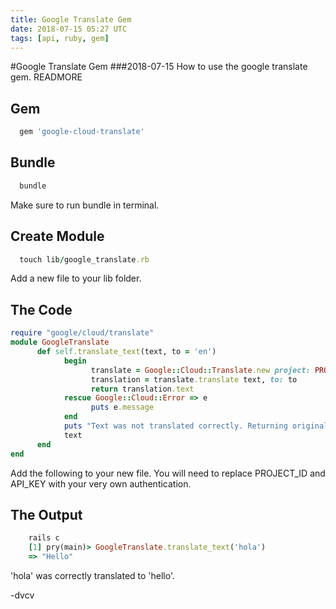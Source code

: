 ```yaml
---
title: Google Translate Gem
date: 2018-07-15 05:27 UTC
tags: [api, ruby, gem]
---
```

#Google Translate Gem
###2018-07-15
How to use the google translate gem.
READMORE
## Gem

```ruby
  gem 'google-cloud-translate'
```


## Bundle

```ruby
  bundle
```

Make sure to run bundle in terminal.

## Create Module

```ruby
  touch lib/google_translate.rb
```

Add a new file to your lib folder.

## The Code

```ruby
require "google/cloud/translate"
module GoogleTranslate
      def self.translate_text(text, to = 'en')
            begin
                  translate = Google::Cloud::Translate.new project: PROJECT_ID, key: API_KEY
                  translation = translate.translate text, to: to
                  return translation.text
            rescue Google::Cloud::Error => e
                  puts e.message
            end
            puts "Text was not translated correctly. Returning original text"
            text
      end
end
```

Add the following to your new file. You will need to replace PROJECT\_ID and API\_KEY with your very own authentication.

## The Output

```ruby
    rails c
    [1] pry(main)> GoogleTranslate.translate_text('hola')
    => "Hello"
```

'hola' was correctly translated to 'hello'.

\-dvcv
